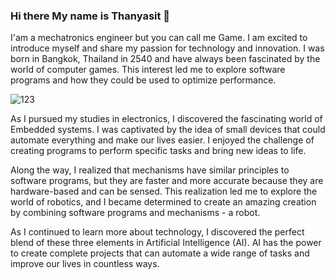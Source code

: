 ### Hi there My name is Thanyasit 👋
I'am a mechatronics engineer but you can call me Game. I am excited to introduce myself and share my passion for technology and innovation. I was born in Bangkok, Thailand in 2540 and have always been fascinated by the world of computer games. This interest led me to explore software programs and how they could be used to optimize performance.

![123](relative/path/to/image.png)

As I pursued my studies in electronics, I discovered the fascinating world of Embedded systems. I was captivated by the idea of small devices that could automate everything and make our lives easier. I enjoyed the challenge of creating programs to perform specific tasks and bring new ideas to life.

Along the way, I realized that mechanisms have similar principles to software programs, but they are faster and more accurate because they are hardware-based and can be sensed. This realization led me to explore the world of robotics, and I became determined to create an amazing creation by combining software programs and mechanisms - a robot.

As I continued to learn more about technology, I discovered the perfect blend of these three elements in Artificial Intelligence (AI). AI has the power to create complete projects that can automate a wide range of tasks and improve our lives in countless ways.







<!--
**Thanyasit/Thanyasit** is a ✨ _special_ ✨ repository because its `README.md` (this file) appears on your GitHub profile.

Here are some ideas to get you started:

- 🔭 I’m currently working on ...
- 🌱 I’m currently learning ...
- 👯 I’m looking to collaborate on ...
- 🤔 I’m looking for help with ...
- 💬 Ask me about ...
- 📫 How to reach me: ...
- 😄 Pronouns: ...
- ⚡ Fun fact: ...
-->
